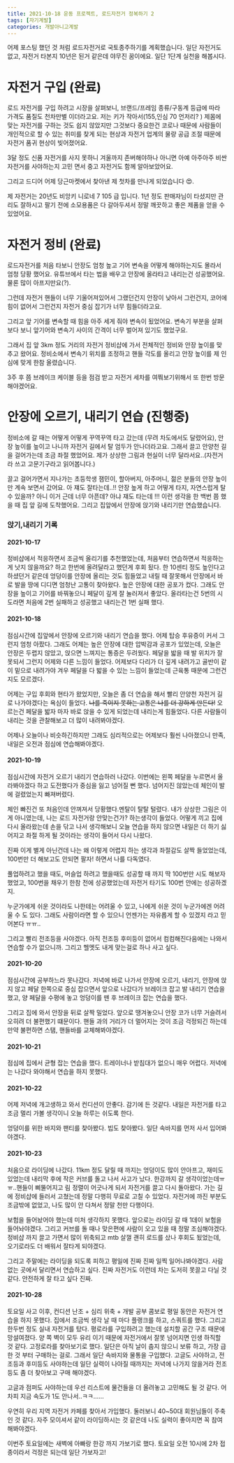 ```yaml
---
title: 2021-10-18 운동 프로젝트, 로드자전거 정복하기 2
tags: [자기계발]
categories: 개발아니고계발
---
```

어제 포스팅 했던 것 처럼 로드자전거로 국토종주하기를 계획했습니다. 
일단 자전거도 없고, 자전거 타본지 10년은 된거 같은데 야무진 꿈이에요. 
일단 1단계 실천을 해봅시다. 

# 자전거 구입 (완료)

로드 자전거를 구입 하려고 시장을 살펴보니, 브랜드/프레임 종류/구동계 등급에 따라 가격도 품질도 천차만별 이더라고요. 저는 키가 작아서(155,인심 70 언저리? ) 제몸에 맞는 자전거를 구하는 것도 쉽지 않았지만 그것보다 중요한건 코로나 때문에 사람들이 개인적으로 할 수 있는 취미를 찾게 되는 현상과 자전거 업계의 물량 공급 조절 때문에 자전거 품귀 현상이 빚어졌어요. 

3달 정도 신품 자전거를 사지 못하니 겨울까지 존버해야하나 아니면 아예 아주아주 비싼 자전거를 사야하는지 고민 면서 중고 자전거도 함께 알아보았어요. 

그리고 드디어 어제 당근마켓에서 찾아낸 제 첫차를 만나게 되었습니다 😍.

제 자전거는 20년도 비앙키 니로네 7 105 급 입니다. 1년 정도 판매자님이 타셨지만 관리도 잘하시고 팔기 전에 소모용품은 다 갈아두셔서 정말 깨끗하고 좋은 제품을 얻을 수 있었어요. 

# 자전거 정비 (완료)

로드자전거를 처음 타보니 안장도 엄청 높고 기어 변속을 어떻게 해야하는지도 몰라서 엄청 당황 했어요. 유튜브에서 타는 법을 배우고 안장에 올라타고 내리는건 성공했어요. 물론 많이 아프지만요(?). 

그런데 자전거 핸들이 너무 기울어져있어서 그랬던건지 안장이 낮아서 그런건지, 코어에 힘이 없어서 그런건지 자전거 중심 잡기가 너무 힘들더라고요. 

그리고 앞 기어를 변속할 때 힘을 아주 세게 줘야 변속이 됬었어요.  변속기 부분을 살펴보다 보니 앞기어와 변속기 사이의 간격이 너무 벌어져 있기도 했었구요. 

그래서 집 앞 3km 정도 거리의 자전거 정비샵에 가서 전체적인 정비와 안장 높이를 맞추고 왔어요. 정비소에서 변속기 위치를 조정하고 핸들 각도를 올리고 안장 높이를 제 인심에 맞게 한참 올렸습니다. 

3주 후 쯤 브레이크 케이블 등을 점검 받고 자전거 세차를 여쭤보기위해서 또 한번 방문 해야겠어요. 

# 안장에 오르기, 내리기 연습 (진행중)

정비소에 갈 때는 어떻게 어떻게 꾸역꾸역 타고 갔는데 (무려 차도에서도 달렸어요), 안장 높이를 높이고 나니까 자전거 길에서 탈 엄두가 안나더라고요. 그래서 끌고 안양천 길을 걸어가는데 조금 좌절 했었어요. 제가 상상한 그림과 현실이 너무 달라서요..(자전거라 쓰고 고문기구라고 읽어봅니다.)

끌고 걸어가면서 지나가는 초등학생 잼민이, 할아버지, 아주머니, 젊은 분들의 안장 높이만 계속 보면서 갔어요. 아 쟤도 잘타는데..!! 안장 높게 하고 어떻게 타지, 자연스럽게 탈 수 있을까? 아니 이거 근데 너무 아픈데? 아냐 쟤도 타는데 !!! 이런 생각을 한 백번 쯤 했을 때 집 앞 길에 도착했어요. 그리고 집앞에서 안장에 앉기와 내리기만 연습했습니다. 

### 앉기,내리기 기록 
#### 2021-10-17 
정비샵에서 적응하면서 조금씩 올리기를 추천했었는데, 처음부터 연습하면서 적응하는게 낫지 않을까요? 하고 한번에 올려달라고 했던게 후회 됬다. 한 10센티 정도 높인다고 하셨던거 같은데 엉덩이를 안장에 올리는 것도 힘들었고 내릴 때 잘못해서 안장에서 바로 발을 땅에 디디면 엄청난 고통이 찾아왔다. 높은 안장에 대한 공포가 컸다. 그래도 안장을 높이고 기어를 바꿔놓으니 페달이 깊게 잘 눌러져서 좋았다. 올라타는건 5번의 시도라면 처음에 2번 실패하고 성공했고 내리는건 1번 실패 했다. 

#### 2021-10-18
점심시간에 집앞에서 안장에 오르기와 내리기 연습을 했다. 어제 탑승 후유증이 커서 그런지 엄청 아팠다. 그래도 어제는 높은 안장에 대한 압박감과 공포가 있었는데, 오늘은 안장은 두렵지 않았고, 앉으면 느껴지는 통증은 두려웠다. 페달을 밟을 때 발 위치가 잘못되서 그런지 어제와 다른 느낌이 들었다. 어제보다 다리가 더 깊게 내려가고 골반이 같이 밑으로 내려가야 겨우 페달을 다 밟을 수 있는 느낌이 들었는데 근육통 때문에 그런건지도 모르겠다. 

어제는 구입 후회와 현타가 왔었지만, 오늘은 좀 더 연습을 해서 빨리 안양천 자전거 길로 나가야겠다는 욕심이 들었다. ~~나를 죽이지 못하는 고통은 나를 더 강하게 만든다!~~ 오르는건 페달을 밟자 마자 바로 앉을 수 있게 되었는데 내리는게 힘들었다. 다른 사람들이 내리는 것을 관찰해보고 더 많이 내려봐야겠다. 

어제나 오늘이나 비슷하긴하지만 그래도 심리적으로는 어제보다 훨씬 나아졌으니 만족, 내일은 오전과 점심에 연습해봐야겠다.


#### 2021-10-19 
점심시간에 자전거 오르기 내리기 연습하러 나갔다. 이번에는 왼쪽 페달을 누르면서 올라봐야겠다 하고 도전했다가 중심을 잃고 넘어질 뻔 했다. 넘어지진 않았는데 체인이 발에 걸렸었는지 빠져버렸다. 

체인 빠진건 또 처음인데 안껴져서 당황했다.멘탈이 탈탈 털렸다. 내가 상상한 그림은 이게 아니였는데, 나는 로드 자전거랑 안맞는건가? 하는생각이 들었다. 어떻게 끼고 집에 다시 올라왔는데 손을 닦고 나서 생각해보니 오늘 연습을 하지 않으면 내일은 더 하기 싫어지고 좌절 하게 될 것이라는 생각이 들어서 다시 나왔다. 

진짜 이게 별게 아닌건데 나는 왜 이렇게 어렵지 하는 생각과 좌절감도 살짝 들었었는데, 100번만 더 해보고도 안되면 팔자! 하면서 나를 다독였다. 

풀업하려고 했을 때도, 머슬업 하려고 했을때도 성공할 때 까지 딱 100번만 시도 해보자 했었고, 100번을 채우기 한참 전에 성공했었는데 자전거 타기도 100번 안에는 성공하겠지.

누군가에게 쉬운 것이라도 나한테는 어려울 수 있고, 나에게 쉬운 것이 누군가에겐 어려울 수 도 있다. 그래도 사람이라면 할 수 있으니 언젠가는 자유롭게 할 수 있겠지 라고 믿어본다 ㅠㅠ.. 

그리고 빨리 전조등을 사야겠다. 아직 전조등 후미등이 없어서 컴컴해진다음에는 나와서 연습할 수가 없으니까. 그리고 헬멧도 내게 맞는걸로 하나 사고 싶다.

#### 2021-10-20 
점심시간에 공부하느라 못나갔다. 저녁에 바로 나가서 안장에 오르기, 내리기, 안장에 앉지 않고 페달 한쪽으로 중심 잡으면서 앞으로 나갔다가 브레이크 잡고 발 내리기 연습을했고, 양 페달을 수평에 놓고 엉덩이를 뗀 후 브레이크 잡는 연습을 했다. 

그리고 집에 와서 안장을 뒤로 살짝 밀었다. 앞으로 땡겨놓으니 안장 코가 너무 거슬려서 오히려 더 불편했기 떄문이다. 핸들 과의 거리가 더 멀어지는 것이 조금 걱정되긴 하는데 만약 불편하면 스탬, 핸들바를 교체해봐야겠다. 

#### 2021-10-21
점심에 집에서 균형 잡는 연습을 했다. 트레이너나 받침대가 없으니 매우 어렵다. 저녁에는 나갔다 와야해서 연습을 하지 못했다. 

#### 2021-10-22 
어제 저녁에 개고생하고 와서 컨디션이 안좋다. 감기에 든 것같다. 내일은 자전거를 타고 조금 멀리 가볼 생각이니 오늘 하루는 쉬도록 한다.

엉덩이를 위한 바지와 팬티를 찾아봤다. 빕도 찾아봤다. 일단 속바지를 먼저 사서 입어봐야겠다. 

#### 2021-10-23 
처음으로 라이딩에 나갔다. 11km 정도 달릴 때 까지는 엉덩이도 많이 안아프고, 재미도 있었는데 내리막 후에 작은 커브를 돌고 나서 사고가 났다. 한강까지 갈 생각이었는데ㅠㅠ..핸들이 삐뚤어지고 림 정렬이 어긋나게 되서 자전거를 끌고 다시 돌아왔다. 가는 길에 정비샵에 들러서 고쳤는데 정말 다행히 무료로 고칠 수 있었다. 자전거에 까진 부분도 조금밖에 없었고, 나도 많이 안 다쳐서 정말 천만 다행이다. 

보험을 들어놨어야 했는데 미처 생각하지 못했다. 앞으로는 라이딩 갈 때 1데이 보험을 들어놔야겠다. 그리고 커브를 돌 때나 맞은편에 사람이 오고 있을 때 정말 조심해야겠다. 정비샵 까지 끌고 가면서 많이 위축되고 mtb 살껄 괜히 로드를 샀나 후회도 됬었는데, 오기로라도 더 배워서 잘타게 되야겠다. 

그리고 주말에는 라이딩을 되도록 피하고 평일에 진짜 진짜 일찍 일어나봐야겠다. 사람 없는 곳에서 달리면서 연습하고 싶다. 진짜 자전거도 이런데 차는 도저히 못끌고 다닐 것 같다. 안전하게 잘 타고 싶다 진짜. 

#### 2021-10-28
토요일 사고 이후, 컨디션 난조 + 심리 위축 + 개발 공부 콤보로 평일 동안은 자전거 연습을 하지 못했다. 집에서 조금씩 생각 날 때 마다 플랭크를 하고, 스쿼트를 했다. 그리고 한두번 정도 실내 자전거를 탔다. 평로라를 구입하려고 했는데 설치할 공간 구조 때문에 망설여졌다. 양 쪽 벽이 모두 유리 이기 때문에 자전거에서 잘못 넘어지면 인생 하직할 것 같다. 고정로라를 찾아보기로 했다. 일단은 아직 날이 춥지 않으니 보류 하고, 가장 급한 것 부터 구매하는 걸로. 그래서 일단 속바지와 물통을 구입했다. 고글도 사야하고, 전조등과 후미등도 사야하는데 일단 실력이 나아질 때까지는 저녁에 나가지 않을거라 전조등도 좀 더 찾아보고 구매 해야겠다. 

고글과 점퍼도 사야하는데 우선 리스트에 물건들을 더 올려놓고 고민해도 될 것 같다. 어차피 지금 속도가 1도 안나서..ㅋㅋ......

우연히 우리 지역 자전거 카페를 찾아서 가입했다. 둘러보니 40~50대 회원님들이 주축 인 것 같다. 자주 모이셔서 같이 라이딩하시는 것 같은데 나도 실력이 좋아지면 꼭 참여 해봐야겠다. 

이번주 토요일에는 새벽에 아빠랑 한강 까지 가보기로 했다. 토요일 오전 10시에 2차 접종이라서 걱정은 되는데 일단 가보자고! 
